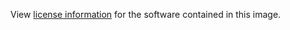 View [license information](https://github.com/lf-edge/ekuiper/blob/master/LICENSE) for the software contained in this image.
